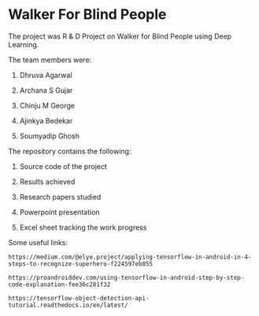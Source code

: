 # Walker For Blind People

The project was R & D Project on Walker for Blind People using Deep Learning.

The team members were:

1. Dhruva Agarwal

2. Archana S Gujar

3. Chinju M George

4. Ajinkya Bedekar

5. Soumyadip Ghosh

The repository contains the following:

1. Source code of the project

2. Results achieved

3. Research papers studied

4. Powerpoint presentation

5. Excel sheet tracking the work progress

Some useful links:

    https://medium.com/@elye.project/applying-tensorflow-in-android-in-4-steps-to-recognize-superhero-f224597eb055

    https://proandroiddev.com/using-tensorflow-in-android-step-by-step-code-explanation-fee36c281f32

    https://tensorflow-object-detection-api-tutorial.readthedocs.io/en/latest/
